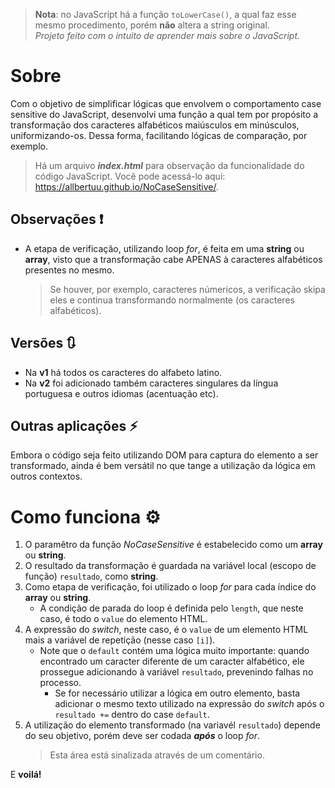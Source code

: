 > **Nota**: no JavaScript há a função <code>toLowerCase()</code>, a qual faz esse mesmo procedimento, porém **não** altera a string original.  
> _Projeto feito com o intuito de aprender mais sobre o JavaScript._
# Sobre
Com o objetivo de simplificar lógicas que envolvem o comportamento case sensitive do JavaScript, desenvolvi uma função a qual tem por propósito a transformação dos caracteres alfabéticos maiúsculos em minúsculos, uniformizando-os. Dessa forma, facilitando lógicas de comparação, por exemplo.  
> Há um arquivo ***index.html*** para observação da funcionalidade do código JavaScript. Você pode acessá-lo aqui: https://allbertuu.github.io/NoCaseSensitive/.

## Observações ❗
- A etapa de verificação, utilizando loop *for*, é feita em uma **string** ou **array**, visto que a transformação cabe APENAS à caracteres alfabéticos presentes no mesmo.  
    > Se houver, por exemplo, caracteres númericos, a verificação skipa eles e continua transformando normalmente (os caracteres alfabéticos).  

## Versões 🔃
- Na **v1** há todos os caracteres do alfabeto latino.  
- Na **v2** foi adicionado também caracteres singulares da língua portuguesa e outros idiomas (acentuação etc).  

## Outras aplicações ⚡
Embora o código seja feito utilizando DOM para captura do elemento a ser transformado, ainda é bem versátil no que tange a utilização da lógica em outros contextos.  

# Como funciona ⚙
1. O paramêtro da função *NoCaseSensitive* é estabelecido como um **array** ou **string**.  
2. O resultado da transformação é guardada na variável local (escopo de função) `resultado`, como **string**.  
3. Como etapa de verificação, foi utilizado o loop *for* para cada índice do **array** ou **string**.  
    - A condição de parada do loop é definida pelo `length`, que neste caso, é todo o `value` do elemento HTML.  
4. A expressão do *switch*, neste caso, é o `value` de um elemento HTML mais a variável de repetição (nesse caso `[i]`).
    - Note que o `default` contém uma lógica muito importante: quando encontrado um caracter diferente de um caracter alfabético, ele prossegue adicionando à variável `resultado`, prevenindo falhas no processo.
        - Se for necessário utilizar a lógica em outro elemento, basta adicionar o mesmo texto utilizado na expressão do *switch* após o `resultado +=` dentro do case `default`.
5. A utilização do elemento transformado (na variavél `resultado`) depende do seu objetivo, porém deve ser codada ***após*** o loop *for*.
    > Esta área está sinalizada através de um comentário.

E **voilá!**
